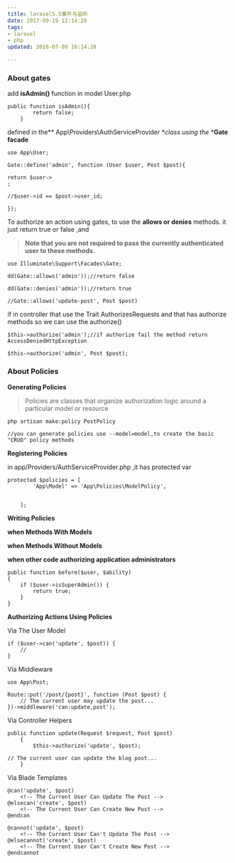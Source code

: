 ```yaml
---
title: laravel5.5事件与监听
date: 2017-09-19 12:14:28
tags:
- laravel
- php
updated: 2018-07-09 16:14:28

---
```



### About gates

add **isAdmin()** function in model User.php

    public function isAdmin(){
            return false;
        }

defined in the** App\Providers\AuthServiceProvider **class using the* ***Gate
facade**

    use App\User;

    Gate::define('admin', function (User $user, Post $post){

    return $user->
    ;

    //$user->id == $post->user_id;

    });
<!-- more -->
To authorize an action using gates, to use the **allows or denies** methods. it
just return true or false ,and

> **Note that you are not required to pass the currently authenticated user to
> these methods.**

    use Illuminate\Support\Facades\Gate;

    dd(Gate::allows('admin'));//return false

    dd(Gate::denies('admin'));//return true

    //Gate::allows('update-post', Post $post)

if in controller that use the Trait AuthorizesRequests and that has authorize
methods so we can use the authorize()

    $this->authorize('admin');//if authorize fail the method return AccessDeniedHttpException

    $this->authorize('admin', Post $post);

### About Policies

**Generating Policies**

> Policies are classes that organize authorization logic around a particular model
> or resource

    php artisan make:policy PostPolicy

    //you can generate policies use --model=model,to create the basic "CRUD" policy methods

**Registering Policies**

in app/Providers/AuthServiceProvider.php ,it has protected var

    protected $policies = [
            'App\Model' => 'App\Policies\ModelPolicy',
            
            
        ];

**Writing Policies**

**when Methods With Models**


**when Methods Without Models**


**when other code authorizing application administrators**

    public function before($user, $ability)
    {
        if ($user->isSuperAdmin()) {
            return true;
        }
    }

**Authorizing Actions Using Policies**

Via The User Model


    if ($user->can('update', $post)) {
        //
    }



Via Middleware


    use App\Post;

    Route::put('/post/{post}', function (Post $post) {
        // The current user may update the post...
    })->middleware('can:update,post');



Via Controller Helpers

    public function update(Request $request, Post $post)
        {
            $this->authorize('update', $post);

    // The current user can update the blog post...
        }


Via Blade Templates

    @can('update', $post)
        <!-- The Current User Can Update The Post -->
    @elsecan('create', $post)
        <!-- The Current User Can Create New Post -->
    @endcan

    @cannot('update', $post)
        <!-- The Current User Can't Update The Post -->
    @elsecannot('create', $post)
        <!-- The Current User Can't Create New Post -->
    @endcannot

